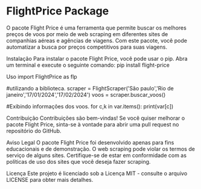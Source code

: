 # FlightPrice Package
O pacote Flight Price é uma ferramenta que permite buscar os melhores preços de voos por meio de web scraping em diferentes sites de companhias aéreas e agências de viagens. Com este pacote, você pode automatizar a busca por preços competitivos para suas viagens.

Instalação
Para instalar o pacote Flight Price, você pode usar o pip. Abra um terminal e execute o seguinte comando: pip install flight-price

Uso
import FlightPrice as flp

#utilizando a biblioteca.
scraper = FlightScraper('São paulo','Rio de janeiro','17/01/2024','17/02/2024')
voos = scraper.buscar_voos()

#Exibindo informações dos voos.
for c,k in var.items():
    print(var[c])


Contribuição
Contribuições são bem-vindas! Se você quiser melhorar o pacote Flight Price, sinta-se à vontade para abrir uma pull request no repositório do GitHub.


Aviso Legal
O pacote Flight Price foi desenvolvido apenas para fins educacionais e de demonstração. O web scraping pode violar os termos de serviço de alguns sites. Certifique-se de estar em conformidade com as políticas de uso dos sites que você deseja fazer scraping.

Licença
Este projeto é licenciado sob a Licença MIT - consulte o arquivo LICENSE para obter mais detalhes.